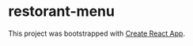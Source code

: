 # restorant-menu
This project was bootstrapped with [Create React App](https://github.com/facebook/create-react-app).